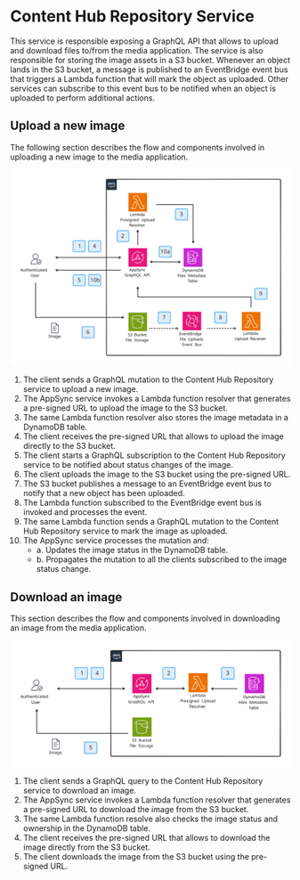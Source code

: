 # Content Hub Repository Service

This service is responsible exposing a GraphQL API that allows to upload and download files to/from the media application. The service is also responsible for storing the image assets in a S3 bucket. Whenever an object lands in the S3 bucket, a message is published to an EventBridge event bus that triggers a Lambda function that will mark the object as uploaded. Other services can subscribe to this event bus to be notified when an object is uploaded to perform additional actions.

## Upload a new image

The following section describes the flow and components involved in uploading a new image to the media application.

![Architecture](./assets/upload_architecture.svg)

1. The client sends a GraphQL mutation to the Content Hub Repository service to upload a new image.
2. The AppSync service invokes a Lambda function resolver that generates a pre-signed URL to upload the image to the S3 bucket.
3. The same Lambda function resolver also stores the image metadata in a DynamoDB table.
4. The client receives the pre-signed URL that allows to upload the image directly to the S3 bucket.
5. The client starts a GraphQL subscription to the Content Hub Repository service to be notified about status changes of the image.
6. The client uploads the image to the S3 bucket using the pre-signed URL.
7. The S3 bucket publishes a message to an EventBridge event bus to notify that a new object has been uploaded.
8. The Lambda function subscribed to the EventBridge event bus is invoked and processes the event.
9. The same Lambda function sends a GraphQL mutation to the Content Hub Repository service to mark the image as uploaded.
10. The AppSync service processes the mutation and:
    -  a. Updates the image status in the DynamoDB table.
    -  b. Propagates the mutation to all the clients subscribed to the image status change.

## Download an image

This section describes the flow and components involved in downloading an image from the media application.

![Architecture](./assets/download_architecture.svg)

1. The client sends a GraphQL query to the Content Hub Repository service to download an image.
2. The AppSync service invokes a Lambda function resolver that generates a pre-signed URL to download the image from the S3 bucket.
3. The same Lambda function resolve also checks the image status and ownership in the DynamoDB table.
4. The client receives the pre-signed URL that allows to download the image directly from the S3 bucket.
5. The client downloads the image from the S3 bucket using the pre-signed URL.